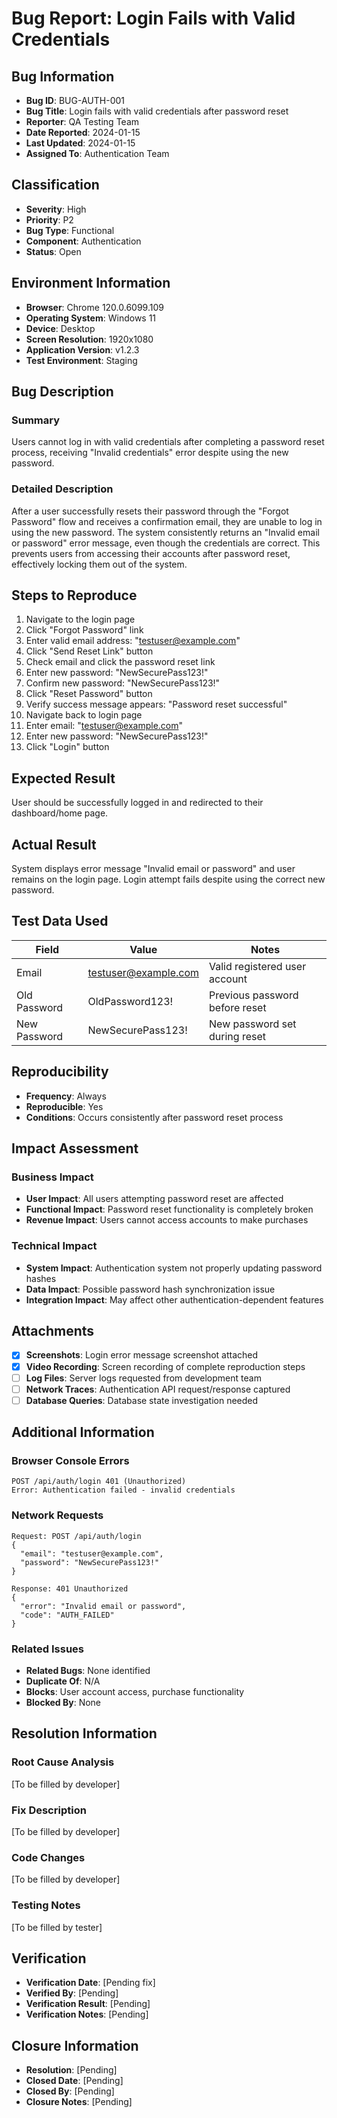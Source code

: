 # Bug Report: Login Fails with Valid Credentials

## Bug Information

- **Bug ID**: BUG-AUTH-001
- **Bug Title**: Login fails with valid credentials after password reset
- **Reporter**: QA Testing Team
- **Date Reported**: 2024-01-15
- **Last Updated**: 2024-01-15
- **Assigned To**: Authentication Team

## Classification

- **Severity**: High
- **Priority**: P2
- **Bug Type**: Functional
- **Component**: Authentication
- **Status**: Open

## Environment Information

- **Browser**: Chrome 120.0.6099.109
- **Operating System**: Windows 11
- **Device**: Desktop
- **Screen Resolution**: 1920x1080
- **Application Version**: v1.2.3
- **Test Environment**: Staging

## Bug Description

### Summary

Users cannot log in with valid credentials after completing a password reset process, receiving "Invalid credentials" error despite using the new password.

### Detailed Description

After a user successfully resets their password through the "Forgot Password" flow and receives a confirmation email, they are unable to log in using the new password. The system consistently returns an "Invalid email or password" error message, even though the credentials are correct. This prevents users from accessing their accounts after password reset, effectively locking them out of the system.

## Steps to Reproduce

1. Navigate to the login page
2. Click "Forgot Password" link
3. Enter valid email address: "testuser@example.com"
4. Click "Send Reset Link" button
5. Check email and click the password reset link
6. Enter new password: "NewSecurePass123!"
7. Confirm new password: "NewSecurePass123!"
8. Click "Reset Password" button
9. Verify success message appears: "Password reset successful"
10. Navigate back to login page
11. Enter email: "testuser@example.com"
12. Enter new password: "NewSecurePass123!"
13. Click "Login" button

## Expected Result

User should be successfully logged in and redirected to their dashboard/home page.

## Actual Result

System displays error message "Invalid email or password" and user remains on the login page. Login attempt fails despite using the correct new password.

## Test Data Used

| Field        | Value                | Notes                          |
| ------------ | -------------------- | ------------------------------ |
| Email        | testuser@example.com | Valid registered user account  |
| Old Password | OldPassword123!      | Previous password before reset |
| New Password | NewSecurePass123!    | New password set during reset  |

## Reproducibility

- **Frequency**: Always
- **Reproducible**: Yes
- **Conditions**: Occurs consistently after password reset process

## Impact Assessment

### Business Impact

- **User Impact**: All users attempting password reset are affected
- **Functional Impact**: Password reset functionality is completely broken
- **Revenue Impact**: Users cannot access accounts to make purchases

### Technical Impact

- **System Impact**: Authentication system not properly updating password hashes
- **Data Impact**: Possible password hash synchronization issue
- **Integration Impact**: May affect other authentication-dependent features

## Attachments

- [x] **Screenshots**: Login error message screenshot attached
- [x] **Video Recording**: Screen recording of complete reproduction steps
- [ ] **Log Files**: Server logs requested from development team
- [ ] **Network Traces**: Authentication API request/response captured
- [ ] **Database Queries**: Database state investigation needed

## Additional Information

### Browser Console Errors

```
POST /api/auth/login 401 (Unauthorized)
Error: Authentication failed - invalid credentials
```

### Network Requests

```
Request: POST /api/auth/login
{
  "email": "testuser@example.com",
  "password": "NewSecurePass123!"
}

Response: 401 Unauthorized
{
  "error": "Invalid email or password",
  "code": "AUTH_FAILED"
}
```

### Related Issues

- **Related Bugs**: None identified
- **Duplicate Of**: N/A
- **Blocks**: User account access, purchase functionality
- **Blocked By**: None

## Resolution Information

### Root Cause Analysis

[To be filled by developer]

### Fix Description

[To be filled by developer]

### Code Changes

[To be filled by developer]

### Testing Notes

[To be filled by tester]

## Verification

- **Verification Date**: [Pending fix]
- **Verified By**: [Pending]
- **Verification Result**: [Pending]
- **Verification Notes**: [Pending]

## Closure Information

- **Resolution**: [Pending]
- **Closed Date**: [Pending]
- **Closed By**: [Pending]
- **Closure Notes**: [Pending]
